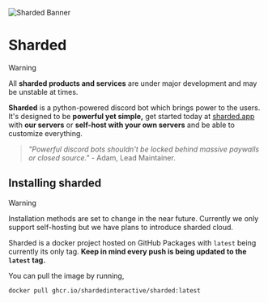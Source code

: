 ![Sharded Banner](imgs/sharded-banner.png)

# Sharded

>[!WARNING]
>All **sharded products and services** are under major development and may be unstable at times.

**Sharded** is a python-powered discord bot which brings power to the users. It's designed to be **powerful yet simple,** get started today at [sharded.app](https://sharded.app) with **our servers** or **self-host with your own servers** and be able to customize everything.

> *"Powerful discord bots shouldn't be locked behind massive paywalls or closed source."* - Adam, Lead Maintainer.

## Installing sharded
>[!WARNING]
>Installation methods are set to change in the near future. Currently we only support self-hosting but we have plans to introduce sharded cloud.

Sharded is a docker project hosted on GitHub Packages with `latest` being currently its only tag. **Keep in mind every push is being updated to the `latest` tag.**

You can pull the image by running,

```bash
docker pull ghcr.io/shardedinteractive/sharded:latest
```
